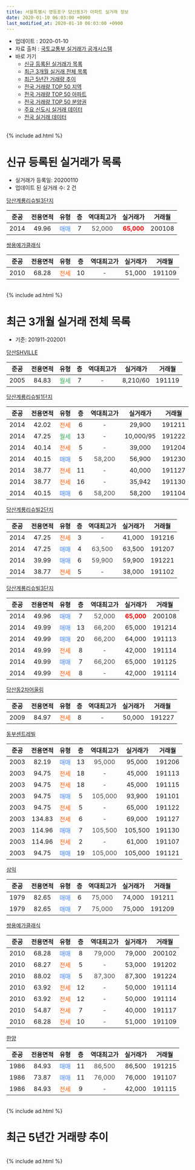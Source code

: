 ```yaml
---
title: 서울특별시 영등포구 당산동3가 아파트 실거래 정보
date: 2020-01-10 06:03:00 +0900
last_modified_at: 2020-01-10 06:03:00 +0900
---
```


* 업데이트 : 2020-01-10
* 자료 출처 : [국토교통부 실거래가 공개시스템](http://rt.molit.go.kr)
* 바로 가기
    * [신규 등록된 실거래가 목록](#신규-등록된-실거래가-목록)
    * [최근 3개월 실거래 전체 목록](#최근-3개월-실거래-전체-목록)
    * [최근 5년간 거래량 추이](#최근-5년간-거래량-추이)
    * [전국 거래량 TOP 50 지역](https://inasie.github.io/apt-trade-info/최근-3개월-전국에서-가장-거래가-많이-발생한-지역)
    * [전국 거래량 TOP 50 아파트](https://inasie.github.io/apt-trade-info/최근-3개월-전국에서-가장-거래가-많이-발생한-아파트)
    * [전국 거래량 TOP 50 분양권](https://inasie.github.io/apt-trade-info/최근-3개월-전국에서-가장-거래가-많이-발생한-분양권)
    * [주요 신도시 실거래 데이터](https://inasie.github.io/apt-trade-info/주요-신도시)
    * [전국 실거래 데이터](https://inasie.github.io/apt-trade-info/전국)
<br>
{% include ad.html %}
<br>

# 신규 등록된 실거래가 목록
* 실거래가 등록일: 20200110
* 업데이트 된 실거래 수: 2 건


[당산계룡리슈빌3단지](https://search.naver.com/search.naver?query=%EC%84%9C%EC%9A%B8%ED%8A%B9%EB%B3%84%EC%8B%9C+%EC%98%81%EB%93%B1%ED%8F%AC%EA%B5%AC+%EB%8B%B9%EC%82%B0%EB%8F%993%EA%B0%80+%EB%8B%B9%EC%82%B0%EA%B3%84%EB%A3%A1%EB%A6%AC%EC%8A%88%EB%B9%8C3%EB%8B%A8%EC%A7%80)

|준공|전용면적|유형|층|역대최고가|실거래가|거래월|
|:---:|:---:|:---:|:---:|:---:|:---:|:---:|
|2014|49.96|<span style="color:#4285f3">매매</span>|7|<span style="color:#444444">52,000</span>|<b><span style="color:#ff0000">65,000</span></b>|200108|

[쌍용예가클래식](https://search.naver.com/search.naver?query=%EC%84%9C%EC%9A%B8%ED%8A%B9%EB%B3%84%EC%8B%9C+%EC%98%81%EB%93%B1%ED%8F%AC%EA%B5%AC+%EB%8B%B9%EC%82%B0%EB%8F%993%EA%B0%80+%EC%8C%8D%EC%9A%A9%EC%98%88%EA%B0%80%ED%81%B4%EB%9E%98%EC%8B%9D)

|준공|전용면적|유형|층|역대최고가|실거래가|거래월|
|:---:|:---:|:---:|:---:|:---:|:---:|:---:|
|2010|68.28|<span style="color:#ff5a00">전세</span>|10|<span style="color:#444444">-</span>|51,000|191109|


<br>
{% include ad.html %}
<br>

# 최근 3개월 실거래 전체 목록
* 기준: 201911-202001


[당산SHVILLE](https://search.naver.com/search.naver?query=%EC%84%9C%EC%9A%B8%ED%8A%B9%EB%B3%84%EC%8B%9C+%EC%98%81%EB%93%B1%ED%8F%AC%EA%B5%AC+%EB%8B%B9%EC%82%B0%EB%8F%993%EA%B0%80+%EB%8B%B9%EC%82%B0SHVILLE)

|준공|전용면적|유형|층|역대최고가|실거래가|거래월|
|:---:|:---:|:---:|:---:|:---:|:---:|:---:|
|2005|84.83|<span style="color:#34a853">월세</span>|7|<span style="color:#444444">-</span>|8,210/60|191119|

[당산계룡리슈빌1단지](https://search.naver.com/search.naver?query=%EC%84%9C%EC%9A%B8%ED%8A%B9%EB%B3%84%EC%8B%9C+%EC%98%81%EB%93%B1%ED%8F%AC%EA%B5%AC+%EB%8B%B9%EC%82%B0%EB%8F%993%EA%B0%80+%EB%8B%B9%EC%82%B0%EA%B3%84%EB%A3%A1%EB%A6%AC%EC%8A%88%EB%B9%8C1%EB%8B%A8%EC%A7%80)

|준공|전용면적|유형|층|역대최고가|실거래가|거래월|
|:---:|:---:|:---:|:---:|:---:|:---:|:---:|
|2014|42.02|<span style="color:#ff5a00">전세</span>|6|<span style="color:#444444">-</span>|29,900|191211|
|2014|47.25|<span style="color:#34a853">월세</span>|13|<span style="color:#444444">-</span>|10,000/95|191222|
|2014|40.14|<span style="color:#ff5a00">전세</span>|5|<span style="color:#444444">-</span>|39,000|191204|
|2014|40.15|<span style="color:#4285f3">매매</span>|5|<span style="color:#444444">58,200</span>|56,900|191230|
|2014|38.77|<span style="color:#ff5a00">전세</span>|11|<span style="color:#444444">-</span>|40,000|191127|
|2014|38.77|<span style="color:#ff5a00">전세</span>|16|<span style="color:#444444">-</span>|35,942|191130|
|2014|40.15|<span style="color:#4285f3">매매</span>|6|<span style="color:#444444">58,200</span>|58,200|191104|

[당산계룡리슈빌2단지](https://search.naver.com/search.naver?query=%EC%84%9C%EC%9A%B8%ED%8A%B9%EB%B3%84%EC%8B%9C+%EC%98%81%EB%93%B1%ED%8F%AC%EA%B5%AC+%EB%8B%B9%EC%82%B0%EB%8F%993%EA%B0%80+%EB%8B%B9%EC%82%B0%EA%B3%84%EB%A3%A1%EB%A6%AC%EC%8A%88%EB%B9%8C2%EB%8B%A8%EC%A7%80)

|준공|전용면적|유형|층|역대최고가|실거래가|거래월|
|:---:|:---:|:---:|:---:|:---:|:---:|:---:|
|2014|47.25|<span style="color:#ff5a00">전세</span>|3|<span style="color:#444444">-</span>|41,000|191216|
|2014|47.25|<span style="color:#4285f3">매매</span>|4|<span style="color:#444444">63,500</span>|63,500|191207|
|2014|39.99|<span style="color:#4285f3">매매</span>|6|<span style="color:#444444">59,900</span>|59,900|191221|
|2014|38.77|<span style="color:#ff5a00">전세</span>|5|<span style="color:#444444">-</span>|38,000|191102|

[당산계룡리슈빌3단지](https://search.naver.com/search.naver?query=%EC%84%9C%EC%9A%B8%ED%8A%B9%EB%B3%84%EC%8B%9C+%EC%98%81%EB%93%B1%ED%8F%AC%EA%B5%AC+%EB%8B%B9%EC%82%B0%EB%8F%993%EA%B0%80+%EB%8B%B9%EC%82%B0%EA%B3%84%EB%A3%A1%EB%A6%AC%EC%8A%88%EB%B9%8C3%EB%8B%A8%EC%A7%80)

|준공|전용면적|유형|층|역대최고가|실거래가|거래월|
|:---:|:---:|:---:|:---:|:---:|:---:|:---:|
|2014|49.96|<span style="color:#4285f3">매매</span>|7|<span style="color:#444444">52,000</span>|<b><span style="color:#ff0000">65,000</span></b>|200108|
|2014|49.99|<span style="color:#4285f3">매매</span>|13|<span style="color:#444444">66,200</span>|65,000|191214|
|2014|49.99|<span style="color:#4285f3">매매</span>|20|<span style="color:#444444">66,200</span>|64,000|191113|
|2014|49.99|<span style="color:#ff5a00">전세</span>|8|<span style="color:#444444">-</span>|42,000|191114|
|2014|49.99|<span style="color:#4285f3">매매</span>|7|<span style="color:#444444">66,200</span>|65,000|191125|
|2014|49.99|<span style="color:#ff5a00">전세</span>|8|<span style="color:#444444">-</span>|42,000|191114|

[당산동2차어울림](https://search.naver.com/search.naver?query=%EC%84%9C%EC%9A%B8%ED%8A%B9%EB%B3%84%EC%8B%9C+%EC%98%81%EB%93%B1%ED%8F%AC%EA%B5%AC+%EB%8B%B9%EC%82%B0%EB%8F%993%EA%B0%80+%EB%8B%B9%EC%82%B0%EB%8F%992%EC%B0%A8%EC%96%B4%EC%9A%B8%EB%A6%BC)

|준공|전용면적|유형|층|역대최고가|실거래가|거래월|
|:---:|:---:|:---:|:---:|:---:|:---:|:---:|
|2009|84.97|<span style="color:#ff5a00">전세</span>|8|<span style="color:#444444">-</span>|50,000|191227|

[동부센트레빌](https://search.naver.com/search.naver?query=%EC%84%9C%EC%9A%B8%ED%8A%B9%EB%B3%84%EC%8B%9C+%EC%98%81%EB%93%B1%ED%8F%AC%EA%B5%AC+%EB%8B%B9%EC%82%B0%EB%8F%993%EA%B0%80+%EB%8F%99%EB%B6%80%EC%84%BC%ED%8A%B8%EB%A0%88%EB%B9%8C)

|준공|전용면적|유형|층|역대최고가|실거래가|거래월|
|:---:|:---:|:---:|:---:|:---:|:---:|:---:|
|2003|82.19|<span style="color:#4285f3">매매</span>|13|<span style="color:#444444">95,000</span>|95,000|191206|
|2003|94.75|<span style="color:#ff5a00">전세</span>|18|<span style="color:#444444">-</span>|45,000|191113|
|2003|94.75|<span style="color:#ff5a00">전세</span>|18|<span style="color:#444444">-</span>|45,000|191115|
|2003|94.75|<span style="color:#4285f3">매매</span>|5|<span style="color:#444444">105,000</span>|93,900|191101|
|2003|94.75|<span style="color:#ff5a00">전세</span>|5|<span style="color:#444444">-</span>|65,000|191122|
|2003|134.83|<span style="color:#ff5a00">전세</span>|6|<span style="color:#444444">-</span>|69,000|191127|
|2003|114.96|<span style="color:#4285f3">매매</span>|7|<span style="color:#444444">105,500</span>|105,500|191130|
|2003|114.96|<span style="color:#ff5a00">전세</span>|2|<span style="color:#444444">-</span>|61,000|191107|
|2003|94.75|<span style="color:#4285f3">매매</span>|19|<span style="color:#444444">105,000</span>|105,000|191121|

[삼익](https://search.naver.com/search.naver?query=%EC%84%9C%EC%9A%B8%ED%8A%B9%EB%B3%84%EC%8B%9C+%EC%98%81%EB%93%B1%ED%8F%AC%EA%B5%AC+%EB%8B%B9%EC%82%B0%EB%8F%993%EA%B0%80+%EC%82%BC%EC%9D%B5)

|준공|전용면적|유형|층|역대최고가|실거래가|거래월|
|:---:|:---:|:---:|:---:|:---:|:---:|:---:|
|1979|82.65|<span style="color:#4285f3">매매</span>|6|<span style="color:#444444">75,000</span>|74,000|191211|
|1979|82.65|<span style="color:#4285f3">매매</span>|7|<span style="color:#444444">75,000</span>|75,000|191209|

[쌍용예가클래식](https://search.naver.com/search.naver?query=%EC%84%9C%EC%9A%B8%ED%8A%B9%EB%B3%84%EC%8B%9C+%EC%98%81%EB%93%B1%ED%8F%AC%EA%B5%AC+%EB%8B%B9%EC%82%B0%EB%8F%993%EA%B0%80+%EC%8C%8D%EC%9A%A9%EC%98%88%EA%B0%80%ED%81%B4%EB%9E%98%EC%8B%9D)

|준공|전용면적|유형|층|역대최고가|실거래가|거래월|
|:---:|:---:|:---:|:---:|:---:|:---:|:---:|
|2010|68.28|<span style="color:#4285f3">매매</span>|8|<span style="color:#444444">79,000</span>|79,000|200102|
|2010|68.27|<span style="color:#ff5a00">전세</span>|5|<span style="color:#444444">-</span>|53,000|191202|
|2010|88.02|<span style="color:#4285f3">매매</span>|5|<span style="color:#444444">87,300</span>|87,300|191224|
|2010|63.92|<span style="color:#ff5a00">전세</span>|12|<span style="color:#444444">-</span>|50,000|191114|
|2010|63.92|<span style="color:#ff5a00">전세</span>|12|<span style="color:#444444">-</span>|50,000|191114|
|2010|54.87|<span style="color:#ff5a00">전세</span>|7|<span style="color:#444444">-</span>|40,000|191117|
|2010|68.28|<span style="color:#ff5a00">전세</span>|10|<span style="color:#444444">-</span>|51,000|191109|

[한양](https://search.naver.com/search.naver?query=%EC%84%9C%EC%9A%B8%ED%8A%B9%EB%B3%84%EC%8B%9C+%EC%98%81%EB%93%B1%ED%8F%AC%EA%B5%AC+%EB%8B%B9%EC%82%B0%EB%8F%993%EA%B0%80+%ED%95%9C%EC%96%91)

|준공|전용면적|유형|층|역대최고가|실거래가|거래월|
|:---:|:---:|:---:|:---:|:---:|:---:|:---:|
|1986|84.93|<span style="color:#4285f3">매매</span>|11|<span style="color:#444444">86,500</span>|86,500|191215|
|1986|73.87|<span style="color:#4285f3">매매</span>|11|<span style="color:#444444">76,000</span>|76,000|191107|
|1986|84.93|<span style="color:#ff5a00">전세</span>|9|<span style="color:#444444">-</span>|42,000|191115|


<br>
{% include ad.html %}
<br>

# 최근 5년간 거래량 추이


<div style="width:100%;">
    <canvas id="deal_progress" height="200"></canvas>
</div>

<script>
new Chart(document.getElementById("deal_progress"), {
    type: 'line',
    data: {
        labels: ['201501','201502','201503','201504','201505','201506','201507','201508','201509','201510','201511','201512','201601','201602','201603','201604','201605','201606','201607','201608','201609','201610','201611','201612','201701','201702','201703','201704','201705','201706','201707','201708','201709','201710','201711','201712','201801','201802','201803','201804','201805','201806','201807','201808','201809','201810','201811','201812','201901','201902','201903','201904','201905','201906','201907','201908','201909','201910','201911','201912','202001'],
        datasets: [{
            label: '매매',
            pointRadius: 1,
            data: [16, 6, 18, 16, 9, 11, 12, 7, 16, 18, 12, 5, 7, 5, 13, 11, 14, 24, 15, 18, 19, 11, 6, 7, 10, 11, 13, 18, 17, 20, 17, 8, 13, 12, 9, 8, 19, 14, 7, 6, 11, 11, 13, 16, 5, 3, 0, 3, 2, 3, 2, 0, 6, 9, 13, 15, 8, 13, 7, 9, 2],
            borderColor: "rgba(255, 201, 14, 1)",
            backgroundColor: "rgba(255, 201, 14, 0.5)",
            fill: false,
            lineTension: 0
        },{
            label: '전월세',
            pointRadius: 1,
            data: [12, 22, 30, 23, 29, 23, 16, 16, 8, 10, 19, 14, 13, 5, 9, 15, 9, 11, 17, 18, 13, 29, 12, 20, 20, 15, 19, 17, 22, 24, 24, 29, 14, 14, 23, 20, 14, 15, 25, 9, 14, 13, 22, 25, 20, 30, 23, 15, 18, 22, 16, 12, 17, 19, 18, 27, 23, 21, 16, 6, 0],
            borderColor: "rgba(0, 141, 185, 1)",
            backgroundColor: "rgba(0, 141, 185, 0.5)",
            fill: false,
            lineTension: 0
        }
        ]
    },
    options: {
        responsive: true,
        title: {
            display: false
        },
        tooltips: {
            mode: 'index',
            intersect: false
        },
        hover: {
            mode: 'nearest',
            intersect: true
        },
        scales: {
            xAxes: [{
                display: true,
                scaleLabel: {
                    display: true,
                    labelString: '년/월'
                }
            }],
            yAxes: [{
                display: true,
                ticks: {
                    suggestedMin: 0,
                },
                scaleLabel: {
                    display: true,
                    labelString: '실거래 수'
                }
            }]
        }
    }
});

</script>


<br>
{% include ad.html %}
<br>

